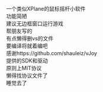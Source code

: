 一个类似XPlane的鼠标摇杆小软件  
功能简陋  
建议无边框窗口运行游戏  
帮朋友写的  
有点懒得删vs的文件  
要编译将就着编吧  
感谢https://github.com/shauleiz/vJoy  
提供的SDK和驱动  
原则上MIT协议  
懒得找协议文件了  
睡觉去了
